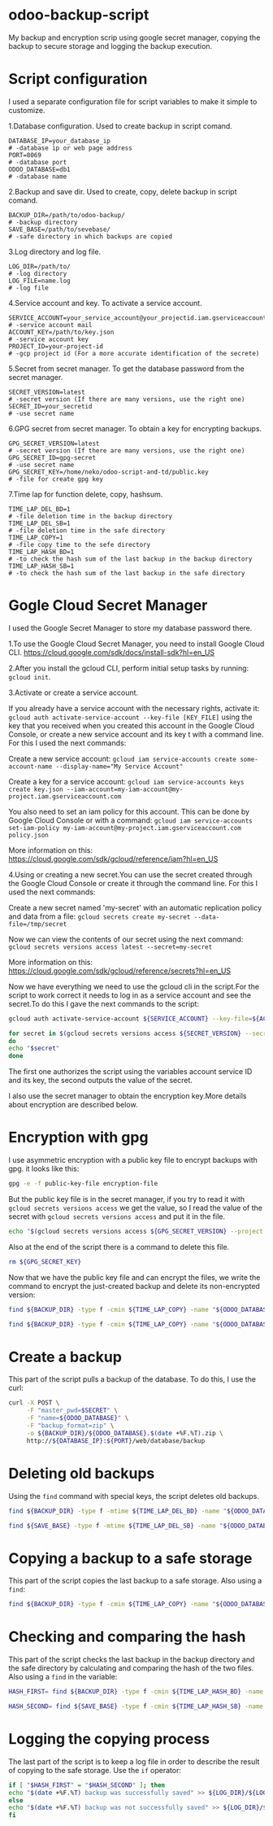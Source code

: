 # odoo-backup-script

My backup and encryption scrip using google secret manager, copying the backup to secure storage and logging the backup execution.

# Script configuration

I used a separate configuration file for script variables to make it simple to customize.

1.Database configuration.  Used to create backup in script comand.

```
DATABASE_IP=your_database_ip                                               # -database ip or web page address
PORT=8069                                                                  # -database port
ODOO_DATABASE=db1                                                          # -database name
```
2.Backup and save dir. Used to create, copy, delete backup in script comand.

```
BACKUP_DIR=/path/to/odoo-backup/                                           # -backup directory
SAVE_BASE=/path/to/sevebase/                                               # -safe directory in which backups are copied
```
3.Log directory and log file.

```
LOG_DIR=/path/to/                                                          # -log directory
LOG_FILE=name.log                                                          # -log file
```
4.Service account and key. To activate a service account.

```
SERVICE_ACCOUNT=your_service_account@your_projectid.iam.gserviceaccount.com # -service account mail
ACCOUNT_KEY=/path/to/key.json                                               # -service account key
PROJECT_ID=your-project-id                                                  # -gcp project id (For a more accurate identification of the secrete)
```
5.Secret from secret manager. To get the database password from the secret manager.

```
SECRET_VERSION=latest                                                       # -secret version (If there are many versions, use the right one)
SECRET_ID=your_secretid                                                     # -use secret name
```
6.GPG secret from secret manager. To obtain a key for encrypting backups.

```
GPG_SECRET_VERSION=latest                                                   # -secret version (If there are many versions, use the right one)
GPG_SECRET_ID=gpg-secret                                                    # -use secret name
GPG_SECRET_KEY=/home/neko/odoo-script-and-td/public.key                     # -file for create gpg key
```
7.Time lap for function delete, copy, hashsum.

```
TIME_LAP_DEL_BD=1                                                           # -file deletion time in the backup directory
TIME_LAP_DEL_SB=1                                                           # -file deletion time in the safe directory
TIME_LAP_COPY=1                                                             # -file copy time to the sefe directory
TIME_LAP_HASH_BD=1                                                          # -to check the hash sum of the last backup in the backup directory
TIME_LAP_HASH_SB=1                                                          # -to check the hash sum of the last backup in the safe directory
```

# Gogle Cloud Secret Manager

I used the Google Secret Manager to store my database password there.

1.To use the Google Cloud Secret Manager, you need to install Google Cloud CLI. https://cloud.google.com/sdk/docs/install-sdk?hl=en_US

2.After you install the gcloud CLI, perform initial setup tasks by running: `gcloud init`.

3.Activate or create a service account.

If you already have a service account with the necessary rights, activate it: `gcloud auth activate-service-account --key-file [KEY_FILE]`
using the key that you received when you created this account in the Google Cloud Console, or create a new service account and its key t with a command line. 
For this I used the next commands:

Create a new service account:
`gcloud iam service-accounts create some-account-name --display-name="My Service Account"`

Create a key for a service account:
`gcloud iam service-accounts keys create key.json --iam-account=my-iam-account@my-project.iam.gserviceaccount.com`

You also need to set an iam policy for this account. This can be done by Google Cloud Console or with a command:
`gcloud iam service-accounts set-iam-policy my-iam-account@my-project.iam.gserviceaccount.com policy.json`

More information on this: https://cloud.google.com/sdk/gcloud/reference/iam?hl=en_US

4.Using or creating a new secret.You can use the secret created through the Google Cloud Console or create it through the command line.
For this I used the next commands:

Create a new secret named 'my-secret' with an automatic replication policy and data from a file:
`gcloud secrets create my-secret --data-file=/tmp/secret`

Now we can view the contents of our secret using the next command:
`gcloud secrets versions access latest --secret=my-secret`

More information on this: https://cloud.google.com/sdk/gcloud/reference/secrets?hl=en_US

Now we have everything we need to use the gcloud cli in the script.For the script to work correct it needs to log in as a service account and see the secret.To do this I gave the next commands to the script:
```Bash
gcloud auth activate-service-account ${SERVICE_ACCOUNT} --key-file=${ACCOUNT_KEY}

for secret in $(gcloud secrets versions access ${SECRET_VERSION} --secret=${SECRET_ID})
do
echo "$secret"
done
```
The first one authorizes the script using the variables аccount service ID and its key, the second outputs the value of the secret.

I also use the secret manager to obtain the encryption key.More details about encryption are described below.

# Encryption with gpg
I use asymmetric encryption with a public key file to encrypt backups with gpg.
it looks like this:
```Bash
gpg -e -f public-key-file encryption-file
```
But the public key file is in the secret manager, if you try to read it with `gcloud secrets versions access` we get the value, so I read the value of the secret with `gcloud secrets versions access` and put it in the file.
```Bash
echo "$(gcloud secrets versions access ${GPG_SECRET_VERSION} --project ${PROJECT_ID} --secret=${GPG_SECRET_ID})" > ${GPG_SECRET_KEY}
```
Also at the end of the script there is a command to delete this file.
```Bash
rm ${GPG_SECRET_KEY}
```
Now that we have the public key file and can encrypt the files, we write the command to encrypt the just-created backup and delete its non-encrypted version:
```Bash
find ${BACKUP_DIR} -type f -cmin ${TIME_LAP_COPY} -name "${ODOO_DATABASE}.*.zip" -exec gpg -e -f ${GPG_SECRET_KEY} '{}' \;

find ${BACKUP_DIR} -type f -cmin ${TIME_LAP_COPY} -name "${ODOO_DATABASE}.*.zip" -delete
```
# Сreate a backup

This part of the script pulls a backup of the database.
To do this, I use the curl:
```Bash
curl -X POST \
     -F "master_pwd=$SECRET" \
     -F "name=${ODOO_DATABASE}" \
     -F "backup_format=zip" \
     -o ${BACKUP_DIR}/${ODOO_DATABASE}.$(date +%F.%T).zip \
     http://${DATABASE_IP}:${PORT}/web/database/backup
```
# Deleting old backups

Using the `find` command with special keys, the script deletes old backups.
```Bash
find ${BACKUP_DIR} -type f -mtime ${TIME_LAP_DEL_BD} -name "${ODOO_DATABASE}.*.*.gpg" -delete

find ${SAVE_BASE} -type f -mtime ${TIME_LAP_DEL_SB} -name "${ODOO_DATABASE}.*.*.gpg" -delete
```

# Copying a backup to a safe storage

This part of the script copies the last backup to a safe storage.
Also using a `find`:
```Bash
find ${BACKUP_DIR} -type f -cmin ${TIME_LAP_COPY} -name "${ODOO_DATABASE}.*.*.gpg" -exec cp '{}' ${SAVE_BASE} \;
```

# Checking and comparing the hash

This part of the script checks the last backup in the backup directory and the safe directory by calculating and comparing the hash of the two files.
Also using a `find` in the variable:
```Bash
HASH_FIRST= find ${BACKUP_DIR} -type f -cmin ${TIME_LAP_HASH_BD} -name "${ODOO_DATABASE}.*.*.gpg" -exec md5sum '{}' \;

HASH_SECOND= find ${SAVE_BASE} -type f -cmin ${TIME_LAP_HASH_SB} -name "${ODOO_DATABASE}.*.*.gpg" -exec md5sum '{}' \;
```
# Logging the copying process

The last part of the script is to keep a log file in order to describe the result of copying to the safe storage.
Use the `if` operator:
```Bash
if [ "$HASH_FIRST" = "$HASH_SECOND" ]; then
echo "$(date +%F.%T) backup was successfully saved" >> ${LOG_DIR}/${LOG_FILE}
else
echo "$(date +%F.%T) backup was not successfully saved" >> ${LOG_DIR}/${LOG_FILE}
fi
```
